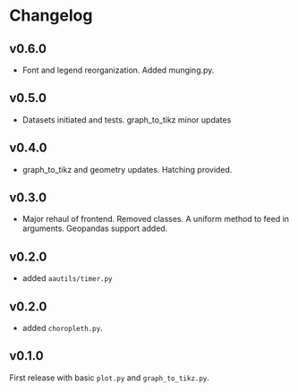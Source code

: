 # Changelog

## v0.6.0
* Font and legend reorganization. Added munging.py.

## v0.5.0
* Datasets initiated and tests. graph_to_tikz minor updates

## v0.4.0
* graph_to_tikz and geometry updates. Hatching provided.

## v0.3.0
* Major rehaul of frontend. Removed classes. A uniform method to feed in
  arguments. Geopandas support added.

## v0.2.0
* added ``aautils/timer.py``

## v0.2.0
* added ``choropleth.py``.

## v0.1.0
First release with basic ``plot.py`` and ``graph_to_tikz.py``.
